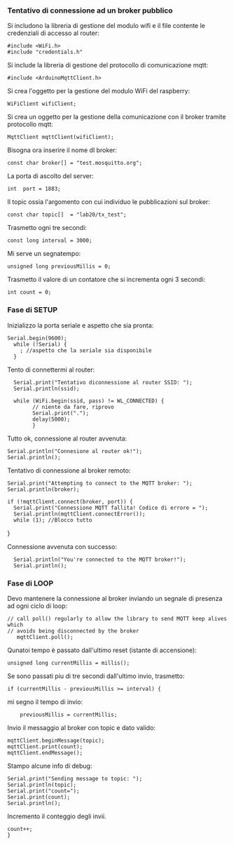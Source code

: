 ### Tentativo di connessione ad un broker pubblico

Si includono la libreria di gestione del modulo wifi e il file contente le credenziali di accesso al router:

    #include <WiFi.h>
    #include "credentials.h"

Si include la libreria di gestione del protocollo di comunicazione mqtt:

    #include <ArduinoMqttClient.h>

Si crea l'oggetto per la gestione del modulo WiFi del raspberry:

    WiFiClient wifiClient;

Si crea un oggetto per la gestione della comunicazione con il broker tramite protocollo mqtt:

    MqttClient mqttClient(wifiClient);

Bisogna ora inserire il nome dl broker:

    const char broker[] = "test.mosquitto.org";

La porta di ascolto del server:

    int  port = 1883;
Il topic ossia l'argomento con cui individuo le pubblicazioni sul broker:

    const char topic[]  = "lab20/tx_test";

Trasmetto ogni tre secondi:

    const long interval = 3000;

Mi serve un segnatempo:

    unsigned long previousMillis = 0;

Trasmetto il valore di un contatore che si incrementa ogni 3 secondi:

    int count = 0;

### Fase di SETUP

Inizializzo la porta seriale e aspetto che sia pronta:

    Serial.begin(9600);
      while (!Serial) {
        ; //aspetto che la seriale sia disponibile
      }

  Tento di connettermi al router:
  
      Serial.print("Tentativo diconnessione al router SSID: ");
      Serial.println(ssid);
      
      while (WiFi.begin(ssid, pass) != WL_CONNECTED) {
            // niente da fare, riprovo
            Serial.print(".");
            delay(5000);
            }

Tutto ok, connessione al router avvenuta:

    Serial.println("Connesione al router ok!");
    Serial.println();

  
Tentativo di connessione al broker remoto:


    Serial.print("Attempting to connect to the MQTT broker: ");
    Serial.println(broker);

    if (!mqttClient.connect(broker, port)) {
      Serial.print("Connessione MQTT fallita! Codice di errore = ");
      Serial.println(mqttClient.connectError());
      while (1); //Blocco tutto
  }

Connessione avvenuta con successo:

      Serial.println("You're connected to the MQTT broker!");
      Serial.println();

### Fase di LOOP

Devo mantenere la connessione al broker inviando un segnale di presenza ad ogni ciclo di loop:

    // call poll() regularly to allow the library to send MQTT keep alives which
    // avoids being disconnected by the broker
       mqttClient.poll();

Qunatoi tempo è passato dall'ultimo reset (istante di accensione):
  
    unsigned long currentMillis = millis();

Se sono passati piu di tre secondi dall'ultimo invio, trasmetto:

    if (currentMillis - previousMillis >= interval) {
mi segno il tempo di invio:

        previousMillis = currentMillis;

Invio il messaggio al broker con topic e dato valido:

    mqttClient.beginMessage(topic);
    mqttClient.print(count);
    mqttClient.endMessage();


Stampo alcune info di debug:

    Serial.print("Sending message to topic: ");
    Serial.println(topic);
    Serial.print("count=");
    Serial.print(count);
    Serial.println();
    
Incremento il conteggio degli invii.

    count++;
    }
